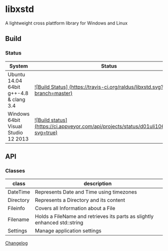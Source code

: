 # libxstd

A lightweight cross plattform library for Windows and Linux

## Build

### Status
|System|Status|
|------|------|
|Ubuntu 14.04 64bit g++-4.8 & clang 3.4|[![Build Status] (https://travis-ci.org/raldus/libxstd.svg?branch=master)](https://travis-ci.org/raldus/libxstd)|
|Windows 64bit Visual Studio 12 2013|[![Build status] (https://ci.appveyor.com/api/projects/status/d01uli106rsqrtr6?svg=true)](https://ci.appveyor.com/project/raldus/libxstd)|

## API

### Classes

|class|description|
|-----|-----------|
|DateTime|Represents Date and Time using timezones|
|Directory|Represents a Directory and its content|
|Fileinfo|Covers all Information about a File|
|Filename|Holds a FileName and retrieves its parts as slightly enhanced std::string|
|Settings|Manage application settings|

[Changelog](https://github.com/raldus/libxstd/blob/master/CHANGELOG.md)
